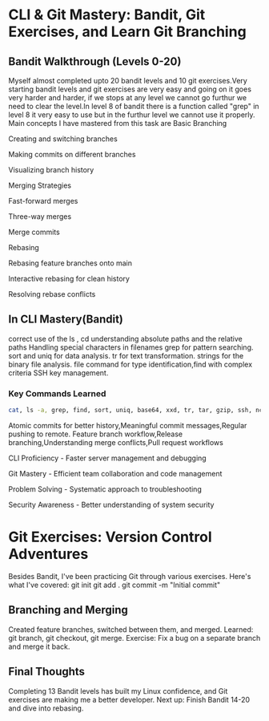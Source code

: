 # CLI & Git Mastery: Bandit, Git Exercises, and Learn Git Branching
## Bandit Walkthrough (Levels 0-20)
Myself almost completed upto 20 bandit levels and 10 git exercises.Very starting bandit levels and git exercises are very easy and going on it goes very harder and harder, if we stops at any level we cannot go furthur we need to clear the level.In level 8 of bandit there is a function called "grep" in level 8 it very easy to use but in the furthur level we  cannot use it properly.
Main concepts I have mastered from this task are 
Basic Branching

Creating and switching branches

Making commits on different branches

Visualizing branch history

Merging Strategies

Fast-forward merges

Three-way merges

Merge commits

Rebasing

Rebasing feature branches onto main

Interactive rebasing for clean history

Resolving rebase conflicts

## In CLI Mastery(Bandit)
correct use of the ls , cd understanding absolute paths and the relative paths
Handling special characters in filenames
grep for pattern searching.
sort and uniq for data analysis.
tr for text transformation.
strings for the binary file analysis.
file command for type identification,find with complex criteria
SSH key management.
### Key Commands Learned
```bash
cat, ls -a, grep, find, sort, uniq, base64, xxd, tr, tar, gzip, ssh, nc, diff, chmod, openssl
```

Atomic commits for better history,Meaningful commit messages,Regular pushing to remote.
Feature branch workflow,Release branching,Understanding merge conflicts,Pull request workflows

CLI Proficiency - Faster server management and debugging

Git Mastery - Efficient team collaboration and code management

Problem Solving - Systematic approach to troubleshooting

Security Awareness - Better understanding of system security

# Git Exercises: Version Control Adventures
Besides Bandit, I've been practicing Git through various exercises. Here's what I've covered:
git init
git add .
git commit -m "Initial commit"

## Branching and Merging

Created feature branches, switched between them, and merged. Learned: git branch, git checkout, git merge.
Exercise: Fix a bug on a separate branch and merge it back.

## Final Thoughts
Completing 13 Bandit levels has built my Linux confidence, and Git exercises are making me a better developer. Next up: Finish Bandit 14-20 and dive into rebasing.











